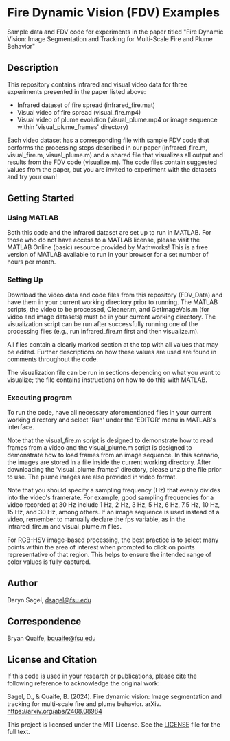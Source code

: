 # Fire Dynamic Vision (FDV) Examples

Sample data and FDV code for experiments in the paper titled "Fire Dynamic Vision: Image Segmentation and Tracking for Multi-Scale Fire and Plume Behavior"

## Description

This repository contains infrared and visual video data for three experiments presented in the paper listed above:
* Infrared dataset of fire spread (infrared_fire.mat)
* Visual video of fire spread (visual_fire.mp4)
* Visual video of plume evolution (visual_plume.mp4 or image sequence within 'visual_plume_frames' directory)

Each video dataset has a corresponding file with sample FDV code that performs the processing steps described in our paper (infrared_fire.m, visual_fire.m, visual_plume.m) and a shared file that visualizes all output and results from the FDV code (visualize.m). The code files contain suggested values from the paper, but you are invited to experiment with the datasets and try your own!

## Getting Started

### Using MATLAB

Both this code and the infrared dataset are set up to run in MATLAB. For those who do not have access to a MATLAB license, please visit the MATLAB Online (basic) resource provided by Mathworks! This is a free version of MATLAB available to run in your browser for a set number of hours per month.

### Setting Up

Download the video data and code files from this repository (FDV_Data) and have them in your current working directory prior to running. The MATLAB scripts, the video to be processed, Cleaner.m, and GetImageVals.m (for video and image datasets) must be in your current working directory. The visualization script can be run after successfully running one of the processing files (e.g., run infrared_fire.m first and then visualize.m).

All files contain a clearly marked section at the top with all values that may be edited. Further descriptions on how these values are used are found in comments throughout the code.

The visualization file can be run in sections depending on what you want to visualize; the file contains instructions on how to do this with MATLAB.

### Executing program

To run the code, have all necessary aforementioned files in your current working directory and select 'Run' under the 'EDITOR' menu in MATLAB's interface.

Note that the visual_fire.m script is designed to demonstrate how to read frames from a video and the visual_plume.m script is designed to demonstrate how to load frames from an image sequence. In this scenario, the images are stored in a file inside the current working directory. After downloading the 'visual_plume_frames' directory, please unzip the file prior to use. The plume images are also provided in video format.

Note that you should specify a sampling frequency (Hz) that evenly divides into the video's framerate. For example, good sampling frequencies for a video recorded at 30 Hz include 1 Hz, 2 Hz, 3 Hz, 5 Hz, 6 Hz, 7.5 Hz, 10 Hz, 15 Hz, and 30 Hz, among others. If an image sequence is used instead of a video, remember to manually declare the fps variable, as in the infrared_fire.m and visual_plume.m files.

For RGB-HSV image-based processing, the best practice is to select many points within the area of interest when prompted to click on points representative of that region. This helps to ensure the intended range of color values is fully captured.

## Author

Daryn Sagel, dsagel@fsu.edu

## Correspondence

Bryan Quaife, bquaife@fsu.edu

## License and Citation

If this code is used in your research or publications, please cite the following reference to acknowledge the original work:

Sagel, D., & Quaife, B. (2024). Fire dynamic vision: Image segmentation and tracking for multi-scale fire and plume behavior. arXiv. https://arxiv.org/abs/2408.08984

This project is licensed under the MIT License. See the [LICENSE](./LICENSE.txt) file for the full text.